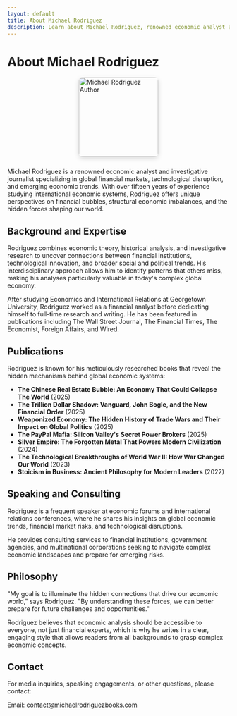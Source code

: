 ```yaml
---
layout: default
title: About Michael Rodriguez
description: Learn about Michael Rodriguez, renowned economic analyst and author specializing in global financial markets and hidden economic forces.
---
```


# About Michael Rodriguez

<img src="{{ site.baseurl }}/assets/images/author-photo.png" alt="Michael Rodriguez Author" class="author-image" style="width: 180px; height: 180px; object-fit: cover; border-radius: 8px; box-shadow: 0 4px 12px rgba(0,0,0,0.15); margin: 0 auto 25px; display: block;">

Michael Rodriguez is a renowned economic analyst and investigative journalist specializing in global financial markets, technological disruption, and emerging economic trends. With over fifteen years of experience studying international economic systems, Rodriguez offers unique perspectives on financial bubbles, structural economic imbalances, and the hidden forces shaping our world.

## Background and Expertise

Rodriguez combines economic theory, historical analysis, and investigative research to uncover connections between financial institutions, technological innovation, and broader social and political trends. His interdisciplinary approach allows him to identify patterns that others miss, making his analyses particularly valuable in today's complex global economy.

After studying Economics and International Relations at Georgetown University, Rodriguez worked as a financial analyst before dedicating himself to full-time research and writing. He has been featured in publications including The Wall Street Journal, The Financial Times, The Economist, Foreign Affairs, and Wired.

## Publications

Rodriguez is known for his meticulously researched books that reveal the hidden mechanisms behind global economic systems:

- **The Chinese Real Estate Bubble: An Economy That Could Collapse The World** (2025)
- **The Trillion Dollar Shadow: Vanguard, John Bogle, and the New Financial Order** (2025)
- **Weaponized Economy: The Hidden History of Trade Wars and Their Impact on Global Politics** (2025)
- **The PayPal Mafia: Silicon Valley's Secret Power Brokers** (2025)
- **Silver Empire: The Forgotten Metal That Powers Modern Civilization** (2024)
- **The Technological Breakthroughs of World War II: How War Changed Our World** (2023)
- **Stoicism in Business: Ancient Philosophy for Modern Leaders** (2022)

## Speaking and Consulting

Rodriguez is a frequent speaker at economic forums and international relations conferences, where he shares his insights on global economic trends, financial market risks, and technological disruptions.

He provides consulting services to financial institutions, government agencies, and multinational corporations seeking to navigate complex economic landscapes and prepare for emerging risks.

## Philosophy

"My goal is to illuminate the hidden connections that drive our economic world," says Rodriguez. "By understanding these forces, we can better prepare for future challenges and opportunities."

Rodriguez believes that economic analysis should be accessible to everyone, not just financial experts, which is why he writes in a clear, engaging style that allows readers from all backgrounds to grasp complex economic concepts.

## Contact

For media inquiries, speaking engagements, or other questions, please contact:

Email: [contact@michaelrodriguezbooks.com](mailto:contact@michaelrodriguezbooks.com)
